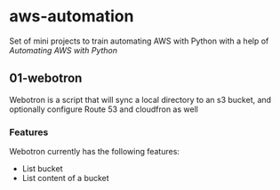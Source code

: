 # aws-automation
Set of mini projects to train automating AWS with Python with a help of *Automating AWS with Python*

## 01-webotron
Webotron is a script that will sync a local directory to an s3 bucket, and optionally configure Route 53 and cloudfron as well

### Features
Webotron currently has the following features:

- List bucket
- List content of a bucket
